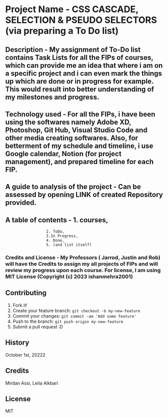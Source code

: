 
# Project Name - CSS CASCADE, SELECTION & PSEUDO SELECTORS (via preparing a To Do list)


## Description - My assignment of To-Do list contains Task Lists for all the FIPs of courses, which can provide me an idea that where i am on a specific project and i can even mark the things up which are done or in progress for example. This would result into better understanding of my milestones and progress. 


## Technology used - For all the FIPs, i have been using the softwares namely Adobe XD, Photoshop, Git Hub, Visual Studio Code and other media creating softwares. Also, for betterment of my schedule and timeline, i use Google calendar, Notion (for project management), and prepared timeline for each FIP.


## A guide to analysis of the project  - Can be assessed by opening LINK of created Repository provided.


## A table of contents - 1. courses,   
                      2. ToDo,  
                      3.In Progress,  
                      4. Done,  
                      5. (and list itself)


### Credits and License - My Professors ( Jarrod, Justin and Rob) will have the Credits to assign my all projects of FIPs and will review my progress upon each course. For license, I am using MIT License (Copyright (c) 2023 ishanmehra2001)



## Contributing

1. Fork it!
2. Create your feature branch: `git checkout -b my-new-feature`
3. Commit your changes: `git commit -am 'Add some feature'`
4. Push to the branch: `git push origin my-new-feature`
5. Submit a pull request :D

## History

October 1st, 20222

## Credits

Mirdan Assi, Leila Alkbari

## License

MIT